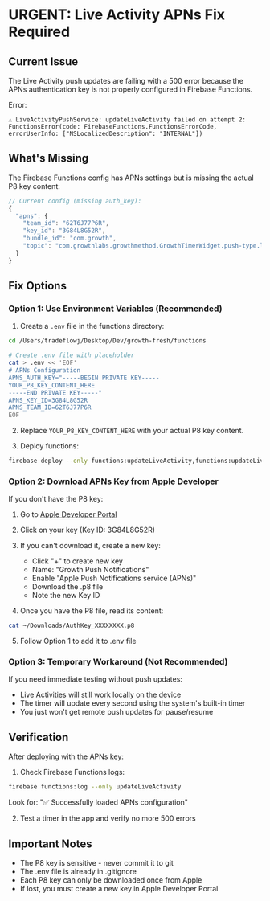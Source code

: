 # URGENT: Live Activity APNs Fix Required

## Current Issue
The Live Activity push updates are failing with a 500 error because the APNs authentication key is not properly configured in Firebase Functions.

Error:
```
⚠️ LiveActivityPushService: updateLiveActivity failed on attempt 2: FunctionsError(code: FirebaseFunctions.FunctionsErrorCode, errorUserInfo: ["NSLocalizedDescription": "INTERNAL"])
```

## What's Missing
The Firebase Functions config has APNs settings but is missing the actual P8 key content:
```javascript
// Current config (missing auth_key):
{
  "apns": {
    "team_id": "62T6J77P6R",
    "key_id": "3G84L8G52R",
    "bundle_id": "com.growth", 
    "topic": "com.growthlabs.growthmethod.GrowthTimerWidget.push-type.liveactivity"
  }
}
```

## Fix Options

### Option 1: Use Environment Variables (Recommended)

1. Create a `.env` file in the functions directory:
```bash
cd /Users/tradeflowj/Desktop/Dev/growth-fresh/functions

# Create .env file with placeholder
cat > .env << 'EOF'
# APNs Configuration
APNS_AUTH_KEY="-----BEGIN PRIVATE KEY-----
YOUR_P8_KEY_CONTENT_HERE
-----END PRIVATE KEY-----"
APNS_KEY_ID=3G84L8G52R
APNS_TEAM_ID=62T6J77P6R
EOF
```

2. Replace `YOUR_P8_KEY_CONTENT_HERE` with your actual P8 key content.

3. Deploy functions:
```bash
firebase deploy --only functions:updateLiveActivity,functions:updateLiveActivityTimer
```

### Option 2: Download APNs Key from Apple Developer

If you don't have the P8 key:

1. Go to [Apple Developer Portal](https://developer.apple.com/account/resources/authkeys/list)
2. Click on your key (Key ID: 3G84L8G52R) 
3. If you can't download it, create a new key:
   - Click "+" to create new key
   - Name: "Growth Push Notifications"
   - Enable "Apple Push Notifications service (APNs)"
   - Download the .p8 file
   - Note the new Key ID

4. Once you have the P8 file, read its content:
```bash
cat ~/Downloads/AuthKey_XXXXXXXX.p8
```

5. Follow Option 1 to add it to .env file

### Option 3: Temporary Workaround (Not Recommended)

If you need immediate testing without push updates:
- Live Activities will still work locally on the device
- The timer will update every second using the system's built-in timer
- You just won't get remote push updates for pause/resume

## Verification

After deploying with the APNs key:

1. Check Firebase Functions logs:
```bash
firebase functions:log --only updateLiveActivity
```

Look for: "✅ Successfully loaded APNs configuration"

2. Test a timer in the app and verify no more 500 errors

## Important Notes

- The P8 key is sensitive - never commit it to git
- The .env file is already in .gitignore
- Each P8 key can only be downloaded once from Apple
- If lost, you must create a new key in Apple Developer Portal